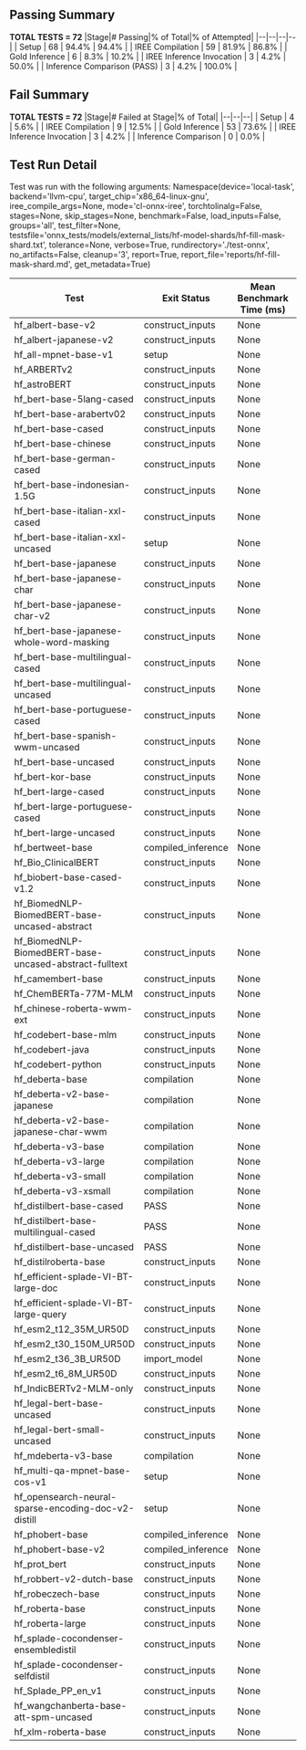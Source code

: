 ## Passing Summary

**TOTAL TESTS = 72**
|Stage|# Passing|% of Total|% of Attempted|
|--|--|--|--|
| Setup | 68 | 94.4% | 94.4% |
| IREE Compilation | 59 | 81.9% | 86.8% |
| Gold Inference | 6 | 8.3% | 10.2% |
| IREE Inference Invocation | 3 | 4.2% | 50.0% |
| Inference Comparison (PASS) | 3 | 4.2% | 100.0% |
## Fail Summary

**TOTAL TESTS = 72**
|Stage|# Failed at Stage|% of Total|
|--|--|--|
| Setup | 4 | 5.6% |
| IREE Compilation | 9 | 12.5% |
| Gold Inference | 53 | 73.6% |
| IREE Inference Invocation | 3 | 4.2% |
| Inference Comparison | 0 | 0.0% |
## Test Run Detail
Test was run with the following arguments:
Namespace(device='local-task', backend='llvm-cpu', target_chip='x86_64-linux-gnu', iree_compile_args=None, mode='cl-onnx-iree', torchtolinalg=False, stages=None, skip_stages=None, benchmark=False, load_inputs=False, groups='all', test_filter=None, testsfile='onnx_tests/models/external_lists/hf-model-shards/hf-fill-mask-shard.txt', tolerance=None, verbose=True, rundirectory='./test-onnx', no_artifacts=False, cleanup='3', report=True, report_file='reports/hf-fill-mask-shard.md', get_metadata=True)

| Test | Exit Status | Mean Benchmark Time (ms) | Notes |
|--|--|--|--|
| hf_albert-base-v2 | construct_inputs | None | |
| hf_albert-japanese-v2 | construct_inputs | None | |
| hf_all-mpnet-base-v1 | setup | None | |
| hf_ARBERTv2 | construct_inputs | None | |
| hf_astroBERT | construct_inputs | None | |
| hf_bert-base-5lang-cased | construct_inputs | None | |
| hf_bert-base-arabertv02 | construct_inputs | None | |
| hf_bert-base-cased | construct_inputs | None | |
| hf_bert-base-chinese | construct_inputs | None | |
| hf_bert-base-german-cased | construct_inputs | None | |
| hf_bert-base-indonesian-1.5G | construct_inputs | None | |
| hf_bert-base-italian-xxl-cased | construct_inputs | None | |
| hf_bert-base-italian-xxl-uncased | setup | None | |
| hf_bert-base-japanese | construct_inputs | None | |
| hf_bert-base-japanese-char | construct_inputs | None | |
| hf_bert-base-japanese-char-v2 | construct_inputs | None | |
| hf_bert-base-japanese-whole-word-masking | construct_inputs | None | |
| hf_bert-base-multilingual-cased | construct_inputs | None | |
| hf_bert-base-multilingual-uncased | construct_inputs | None | |
| hf_bert-base-portuguese-cased | construct_inputs | None | |
| hf_bert-base-spanish-wwm-uncased | construct_inputs | None | |
| hf_bert-base-uncased | construct_inputs | None | |
| hf_bert-kor-base | construct_inputs | None | |
| hf_bert-large-cased | construct_inputs | None | |
| hf_bert-large-portuguese-cased | construct_inputs | None | |
| hf_bert-large-uncased | construct_inputs | None | |
| hf_bertweet-base | compiled_inference | None | |
| hf_Bio_ClinicalBERT | construct_inputs | None | |
| hf_biobert-base-cased-v1.2 | construct_inputs | None | |
| hf_BiomedNLP-BiomedBERT-base-uncased-abstract | construct_inputs | None | |
| hf_BiomedNLP-BiomedBERT-base-uncased-abstract-fulltext | construct_inputs | None | |
| hf_camembert-base | construct_inputs | None | |
| hf_ChemBERTa-77M-MLM | construct_inputs | None | |
| hf_chinese-roberta-wwm-ext | construct_inputs | None | |
| hf_codebert-base-mlm | construct_inputs | None | |
| hf_codebert-java | construct_inputs | None | |
| hf_codebert-python | construct_inputs | None | |
| hf_deberta-base | compilation | None | |
| hf_deberta-v2-base-japanese | compilation | None | |
| hf_deberta-v2-base-japanese-char-wwm | compilation | None | |
| hf_deberta-v3-base | compilation | None | |
| hf_deberta-v3-large | compilation | None | |
| hf_deberta-v3-small | compilation | None | |
| hf_deberta-v3-xsmall | compilation | None | |
| hf_distilbert-base-cased | PASS | None | |
| hf_distilbert-base-multilingual-cased | PASS | None | |
| hf_distilbert-base-uncased | PASS | None | |
| hf_distilroberta-base | construct_inputs | None | |
| hf_efficient-splade-VI-BT-large-doc | construct_inputs | None | |
| hf_efficient-splade-VI-BT-large-query | construct_inputs | None | |
| hf_esm2_t12_35M_UR50D | construct_inputs | None | |
| hf_esm2_t30_150M_UR50D | construct_inputs | None | |
| hf_esm2_t36_3B_UR50D | import_model | None | |
| hf_esm2_t6_8M_UR50D | construct_inputs | None | |
| hf_IndicBERTv2-MLM-only | construct_inputs | None | |
| hf_legal-bert-base-uncased | construct_inputs | None | |
| hf_legal-bert-small-uncased | construct_inputs | None | |
| hf_mdeberta-v3-base | compilation | None | |
| hf_multi-qa-mpnet-base-cos-v1 | setup | None | |
| hf_opensearch-neural-sparse-encoding-doc-v2-distill | setup | None | |
| hf_phobert-base | compiled_inference | None | |
| hf_phobert-base-v2 | compiled_inference | None | |
| hf_prot_bert | construct_inputs | None | |
| hf_robbert-v2-dutch-base | construct_inputs | None | |
| hf_robeczech-base | construct_inputs | None | |
| hf_roberta-base | construct_inputs | None | |
| hf_roberta-large | construct_inputs | None | |
| hf_splade-cocondenser-ensembledistil | construct_inputs | None | |
| hf_splade-cocondenser-selfdistil | construct_inputs | None | |
| hf_Splade_PP_en_v1 | construct_inputs | None | |
| hf_wangchanberta-base-att-spm-uncased | construct_inputs | None | |
| hf_xlm-roberta-base | construct_inputs | None | |
